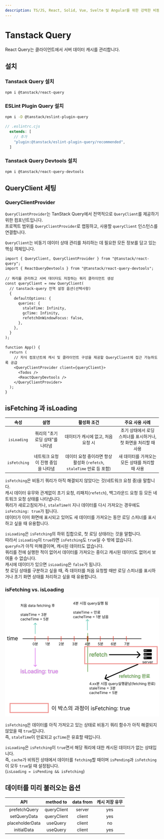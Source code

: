 ```yaml
---
description: TS/JS, React, Solid, Vue, Svelte 및 Angular를 위한 강력한 비동기 상태 관리를 위한 라이브러리인 Tanstack Query를 공부한 내용을 기록합니다.
---
```


# Tanstack Query

React Query는 클라이언트에서 서버 데이터 캐시를 관리합니다.

## 설치

### Tanstack Query 설치

```bash
npm i @tanstack/react-query
```

### ESLint Plugin Query 설치

```bash
npm i -D @tanstack/eslint-plugin-query
```

```cjs
// .eslintrc.cjs
  extends: [
    // 추가
    "plugin:@tanstack/eslint-plugin-query/recommended",
  ]
```

### Tanstack Query Devtools 설치

```bash
npm i @tanstack/react-query-devtools
```

## QueryClient 세팅

### QueryClientProvider

`QueryClientProvider`는 TanStack Query에서 전역적으로 `QueryClient`를 제공하기 위한 컴포넌트입니다.\
프로젝트 범위를 `QueryClientProvider`로 랩핑하고, 사용할 `queryClient` 인스턴스를 연결합니다.

`QueryClient`는 비동기 데이터 상태 관리를 처리하는 데 필요한 모든 정보를 담고 있는 핵심 객체입니다.

```tsx
import { QueryClient, QueryClientProvider } from "@tanstack/react-query";
import { ReactQueryDevtools } from "@tanstack/react-query-devtools";

// 쿼리를 관리하고 서버 데이터도 저장하는 쿼리 클라이언트 생성
const queryClient = new QueryClient(
  // tanstack-query 전역 설정 옵션(선택사항)
  {
    defaultOptions: {
      queries: {
        staleTime: Infinity,
        gcTime: Infinity,
        refetchOnWindowFocus: false,
      },
    },
  }
);

function App() {
  return (
    // 자식 컴포넌트에 캐시 및 클라이언트 구성을 제공할 QueryClient에 접근 가능하도록 공급
    <QueryClientProvider client={queryClient}>
      <Todos />
      <ReactQueryDevtools />
    </QueryClientProvider>
  );
}
```

## isFetching 과 isLoading

|     속성     |                설명                |                              활성화 조건                               |                          주요 사용 사례                          |
| :----------: | :--------------------------------: | :--------------------------------------------------------------------: | :--------------------------------------------------------------: |
| `isLoading`  |  쿼리의 "초기 로딩 상태"를 나타냄  |                   데이터가 캐시에 없고, 처음 요청 시                   | 초기 상태에서 로딩 스피너를 표시하거나, 첫 화면을 처리할 때 사용 |
| `isFetching` | 네트워크 요청이 진행 중임을 나타냄 | 데이터 요청 중이라면 항상 활성화 (`refetch`, `staleTime` 만료 등 포함) |         새 데이터를 가져오는 모든 상태를 처리할 때 사용          |

`isFetching`은 비동기 쿼리가 아직 해결되지 않았다는 것(네트워크 요청 중)을 말합니다.\
캐시 데이터 유무와 관계없이 초기 요청, 리패치(`refetch`), 백그라운드 요청 등 모든 네트워크 요청 상태를 나타냅니다.\
쿼리가 새로고침되거나, `staleTime이` 지나 데이터를 다시 가져오는 경우에도 `isFetching: true`가 됩니다.\
데이터가 이미 화면에 표시되고 있어도 새 데이터를 가져오는 동안 로딩 스피너를 표시하고 싶을 때 유용합니다.

`isLoading`은 `isFetching`의 하위 집합으로, 첫 로딩 상태라는 것을 말합니다.\
따라서 `isLoading`이 `true`라면 `isFetching`도 `true`일 수 밖에 없습니다.\
`queryFn`가 아직 미해결이며, 캐시된 데이터도 없습니다.\
쿼리를 전에 실행한 적이 없어서 데이터를 가져오는 중이고 캐시된 데이터도 없어서 보여줄 수 없습니다.\
캐시에 데이터가 있으면 `isLoading`은 `false`가 됩니다.\
첫 로딩 상태를 구분하고 싶을 때, 즉 데이터를 처음 요청할 때만 로딩 스피너를 표시하거나 초기 화면 상태를 처리하고 싶을 때 유용합니다.

### isFetching vs. isLoading

![isloading-isfetching](./img/isloading-isfetching.png)

`isFetching`은 데이터를 아직 가져오고 있는 상태로 비동기 쿼리 함수가 아직 해결되지 않았을 때 `true`입니다.\
즉, `staleTime`이 만료되고 `gcTime`은 유효할 때입니다.

`isLoading`은 `isFetching`이 `true`면서 해당 쿼리에 대한 캐시된 데이터가 없는 상태입니다.\
즉, `cache`가 비워진 상태에서 데이터를 `fetching`할 때이며 `isPending`과 `isFetching`이 모두 `true`일 때 설정됩니다.\
(`isLoading = isPending && isFetching`)

## 데이터를 미리 불러오는 옵션

|       API       |  method to  | data from | 캐시 저장 유무 |
| :-------------: | :---------: | :-------: | :------------: |
|  prefetchQuery  | queryClient |  server   |      yes       |
|  setQueryData   | queryClient |  client   |      yes       |
| placeholderData |  useQuery   |  client   |       no       |
|   initialData   |  useQuery   |  client   |      yes       |
